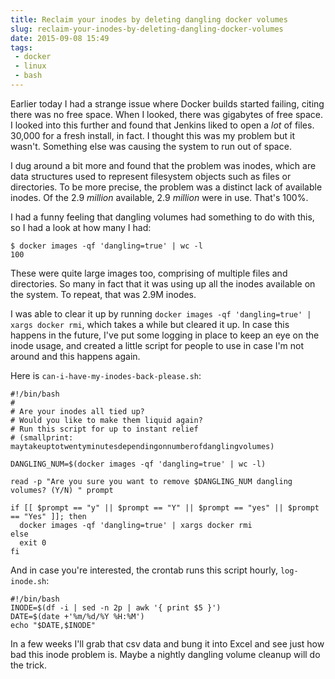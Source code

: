 ```yaml
---
title: Reclaim your inodes by deleting dangling docker volumes
slug: reclaim-your-inodes-by-deleting-dangling-docker-volumes
date: 2015-09-08 15:49
tags:
 - docker
 - linux
 - bash
---
```


Earlier today I had a strange issue where Docker builds started failing, citing there was no free space. When I looked, there was gigabytes of free space. I looked into this further and found that Jenkins liked to open a *lot* of files. 30,000 for a fresh install, in fact. I thought this was my problem but it wasn't. Something else was causing the system to run out of space.

I dug around a bit more and found that the problem was inodes, which are data structures used to represent filesystem objects such as files or directories. To be more precise, the problem was a distinct lack of available inodes. Of the 2.9 *million* available, 2.9 *million* were in use. That's 100%.

I had a funny feeling that dangling volumes had something to do with this, so I had a look at how many I had:

    $ docker images -qf 'dangling=true' | wc -l
    100

These were quite large images too, comprising of multiple files and directories. So many in fact that it was using up all the inodes available on the system. To repeat, that was 2.9M inodes.

I was able to clear it up by running `docker images -qf 'dangling=true' | xargs docker rmi`, which takes a while but cleared it up. In case this happens in the future, I've put some logging in place to keep an eye on the inode usage, and created a little script for people to use in case I'm not around and this happens again.

Here is `can-i-have-my-inodes-back-please.sh`:
    
    #!/bin/bash
    #
    # Are your inodes all tied up?
    # Would you like to make them liquid again?
    # Run this script for up to instant relief
    # (smallprint: maytakeuptotwentyminutesdependingonnumberofdanglingvolumes)
    
    DANGLING_NUM=$(docker images -qf 'dangling=true' | wc -l)
    
    read -p "Are you sure you want to remove $DANGLING_NUM dangling volumes? (Y/N) " prompt
    
    if [[ $prompt == "y" || $prompt == "Y" || $prompt == "yes" || $prompt == "Yes" ]]; then
      docker images -qf 'dangling=true' | xargs docker rmi
    else
      exit 0
    fi

And in case you're interested, the crontab runs this script hourly, `log-inode.sh`:

    #!/bin/bash
    INODE=$(df -i | sed -n 2p | awk '{ print $5 }')
    DATE=$(date +'%m/%d/%Y %H:%M')
    echo "$DATE,$INODE"
    
In a few weeks I'll grab that csv data and bung it into Excel and see just how bad this inode problem is. Maybe a nightly dangling volume cleanup will do the trick.
